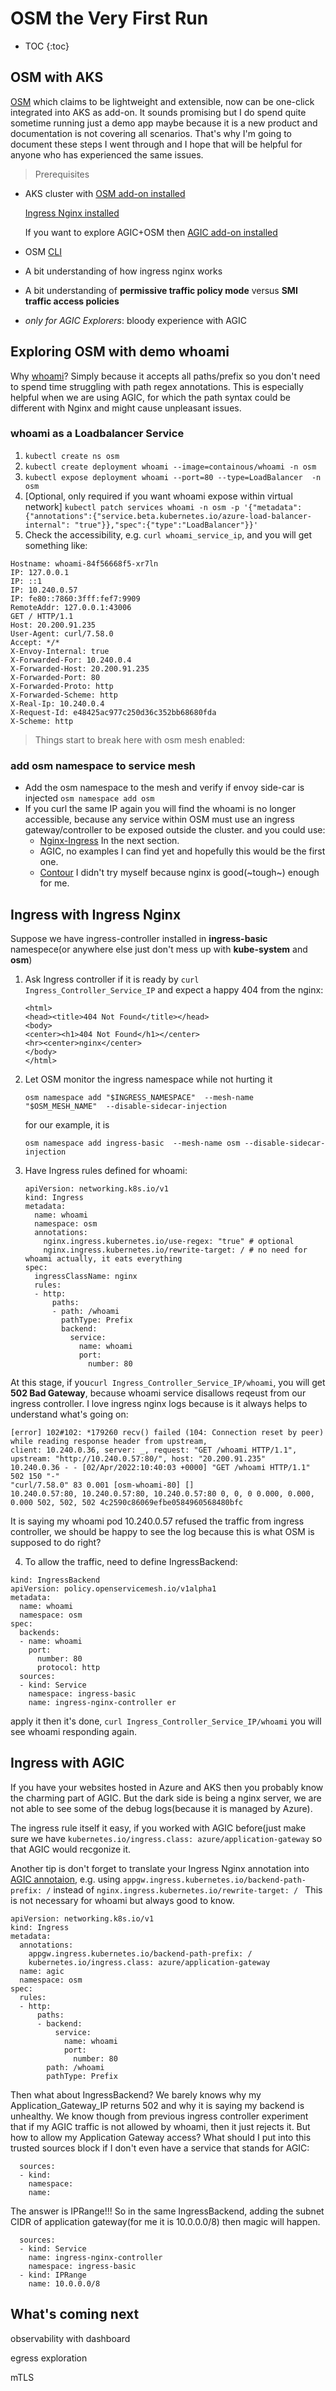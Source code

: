 # OSM the Very First Run
* TOC
{:toc}
## OSM with AKS
[OSM](https://github.com/openservicemesh/osm) which claims to be lightweight and extensible, now can be one-click integrated into AKS as add-on.
It sounds promising but I do spend quite sometime running just a demo app maybe because it is a new product and documentation is not covering all scenarios. 
That's why I'm going to document these steps I went through and I hope that will be helpful for anyone who has experienced the same issues.

>Prerequisites

- AKS cluster with 
    [OSM add-on installed](https://docs.microsoft.com/en-us/azure/aks/open-service-mesh-deploy-addon-az-cli)
    
    [Ingress Nginx installed](https://docs.microsoft.com/en-us/azure/aks/ingress-basic?tabs=azure-cli#basic-configuration)
    
    If you want to explore AGIC+OSM then [AGIC add-on installed](https://docs.microsoft.com/en-us/azure/application-gateway/tutorial-ingress-controller-add-on-new)
- OSM [CLI](https://release-v1-0.docs.openservicemesh.io/docs/guides/cli/)
- A bit understanding of how ingress nginx works
- A bit understanding of **permissive traffic policy mode** versus **SMI traffic access policies**
- *only for AGIC Explorers*: bloody experience with AGIC 
 

## Exploring OSM with demo whoami
Why [whoami](https://hub.docker.com/r/containous/whoami)? Simply because it accepts all paths/prefix so you don't need to spend time struggling with path regex annotations. This is especially helpful when we are using AGIC, for which the path syntax could be different with Nginx and might cause unpleasant issues.

### whoami as a Loadbalancer Service
1. `kubectl create ns osm`
2. `kubectl create deployment whoami --image=containous/whoami -n osm`
3. `kubectl expose deployment whoami --port=80 --type=LoadBalancer  -n osm` 
4. [Optional, only required if you want whoami expose within virtual network] `kubectl patch services whoami -n osm -p '{"metadata":{"annotations":{"service.beta.kubernetes.io/azure-load-balancer-internal": "true"}},"spec":{"type":"LoadBalancer"}}'`
5. Check the accessibility, e.g. `curl whoami_service_ip`, and you will get something like:
```
Hostname: whoami-84f56668f5-xr7ln
IP: 127.0.0.1
IP: ::1
IP: 10.240.0.57
IP: fe80::7860:3fff:fef7:9909
RemoteAddr: 127.0.0.1:43006
GET / HTTP/1.1
Host: 20.200.91.235
User-Agent: curl/7.58.0
Accept: */*
X-Envoy-Internal: true
X-Forwarded-For: 10.240.0.4
X-Forwarded-Host: 20.200.91.235
X-Forwarded-Port: 80
X-Forwarded-Proto: http
X-Forwarded-Scheme: http
X-Real-Ip: 10.240.0.4
X-Request-Id: e48425ac977c250d36c352bb68680fda
X-Scheme: http
```

>Things start to break here with osm mesh enabled:
### add osm namespace to service mesh
- Add the osm namespace to the mesh and verify if envoy side-car is injected
`osm namespace add osm`
- If you curl the same IP again you will find the whoami is no longer accessible, because any service within OSM must use an ingress gateway/controller to be exposed outside the cluster. and you could use:
  - [Nginx-Ingress](https://release-v1-0.docs.openservicemesh.io/docs/demos/ingress_k8s_nginx/) In the next section.
  - AGIC, no examples I can find yet and hopefully this would be the first one.
  - [Contour](https://release-v1-0.docs.openservicemesh.io/docs/demos/ingress_contour/) I didn't try myself because nginx is good(~tough~) enough for me.

## Ingress with Ingress Nginx
Suppose we have ingress-controller installed in **ingress-basic** namespece(or anywhere else just don't mess up with **kube-system** and **osm**)

1. Ask Ingress controller if it is ready by
   `curl Ingress_Controller_Service_IP` and expect a happy 404 from the nginx:
    ```
    <html>
    <head><title>404 Not Found</title></head>
    <body>
    <center><h1>404 Not Found</h1></center>
    <hr><center>nginx</center>
    </body>
    </html>
    ```
2. Let OSM monitor the ingress namespace while not hurting it
    
    `osm namespace add "$INGRESS_NAMESPACE"  --mesh-name "$OSM_MESH_NAME"  --disable-sidecar-injection`

    for our example, it is 
    
    `osm namespace add ingress-basic  --mesh-name osm --disable-sidecar-injection`
3. Have Ingress rules defined for whoami:

    ```
    apiVersion: networking.k8s.io/v1
    kind: Ingress
    metadata:
      name: whoami
      namespace: osm
      annotations:
        nginx.ingress.kubernetes.io/use-regex: "true" # optional
        nginx.ingress.kubernetes.io/rewrite-target: / # no need for whoami actually, it eats everything
    spec:
      ingressClassName: nginx
      rules:
      - http:
          paths:
          - path: /whoami
            pathType: Prefix
            backend:
              service:
                name: whoami
                port:
                  number: 80
    ```
At this stage, if you`curl Ingress_Controller_Service_IP/whoami`, you will get **502 Bad Gateway**, because whoami service disallows reqeust from our ingress controller.
I love ingress nginx logs because is it always helps to understand what's going on:

```
[error] 102#102: *179260 recv() failed (104: Connection reset by peer) while reading response header from upstream, 
client: 10.240.0.36, server: _, request: "GET /whoami HTTP/1.1", upstream: "http://10.240.0.57:80/", host: "20.200.91.235"
10.240.0.36 - - [02/Apr/2022:10:40:03 +0000] "GET /whoami HTTP/1.1" 502 150 "-" 
"curl/7.58.0" 83 0.001 [osm-whoami-80] [] 
10.240.0.57:80, 10.240.0.57:80, 10.240.0.57:80 0, 0, 0 0.000, 0.000, 0.000 502, 502, 502 4c2590c86069efbe0584960568480bfc
```
It is saying my whoami pod 10.240.0.57 refused the traffic from ingress controller, we should be happy to see the log because this is what OSM is supposed to do right?

4. To allow the traffic, need to define IngressBackend:
```
kind: IngressBackend
apiVersion: policy.openservicemesh.io/v1alpha1
metadata:
  name: whoami
  namespace: osm
spec:
  backends:
  - name: whoami  
    port:  
      number: 80   
      protocol: http      
  sources:  
  - kind: Service  
    namespace: ingress-basic   
    name: ingress-nginx-controller er  
```

apply it then it's done,  `curl Ingress_Controller_Service_IP/whoami` you will see whoami responding again.

## Ingress with AGIC
If you have your websites hosted in Azure and AKS then you probably know the charming part of AGIC. But the dark side is being a nginx server, we are not able to see some of the debug logs(because it is managed by Azure).

The ingress rule itself it easy, if you worked with AGIC before(just make sure we have `kubernetes.io/ingress.class: azure/application-gateway` so that AGIC would recgonize it.

Another tip is don't forget to translate your Ingress Nginx annotation into [AGIC annotaion](https://azure.github.io/application-gateway-kubernetes-ingress/annotations/), e.g.
using ` appgw.ingress.kubernetes.io/backend-path-prefix: / ` instead of `nginx.ingress.kubernetes.io/rewrite-target: / `
This is not necessary for whoami but always good to know.
```
apiVersion: networking.k8s.io/v1
kind: Ingress
metadata:
  annotations:
    appgw.ingress.kubernetes.io/backend-path-prefix: /
    kubernetes.io/ingress.class: azure/application-gateway
  name: agic
  namespace: osm
spec:
  rules:
  - http:
      paths:
      - backend:
          service:
            name: whoami
            port:
              number: 80
        path: /whoami
        pathType: Prefix
```
Then what about IngressBackend? We barely knows why my Application_Gateway_IP returns 502 and why it is saying my backend is unhealthy.
We know though from previous ingress controller experiment that if my AGIC traffic is not allowed by whoami, then it just rejects it. But how to allow my Application Gateway access? What should I put into this trusted sources block if I don't even have a service that stands for AGIC:
```
  sources:
  - kind: 
    namespace: 
    name: 
```
The answer is IPRange!!! 
So in the same IngressBackend, adding the subnet CIDR of application gateway(for me it is 10.0.0.0/8) then magic will happen.
```
  sources:
  - kind: Service
    name: ingress-nginx-controller
    namespace: ingress-basic
  - kind: IPRange
    name: 10.0.0.0/8
```
## What's coming next
observability with dashboard

egress exploration

mTLS
